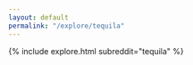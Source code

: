 ```yaml
---
layout: default
permalink: "/explore/tequila"
---
```


{% include explore.html subreddit="tequila" %}
